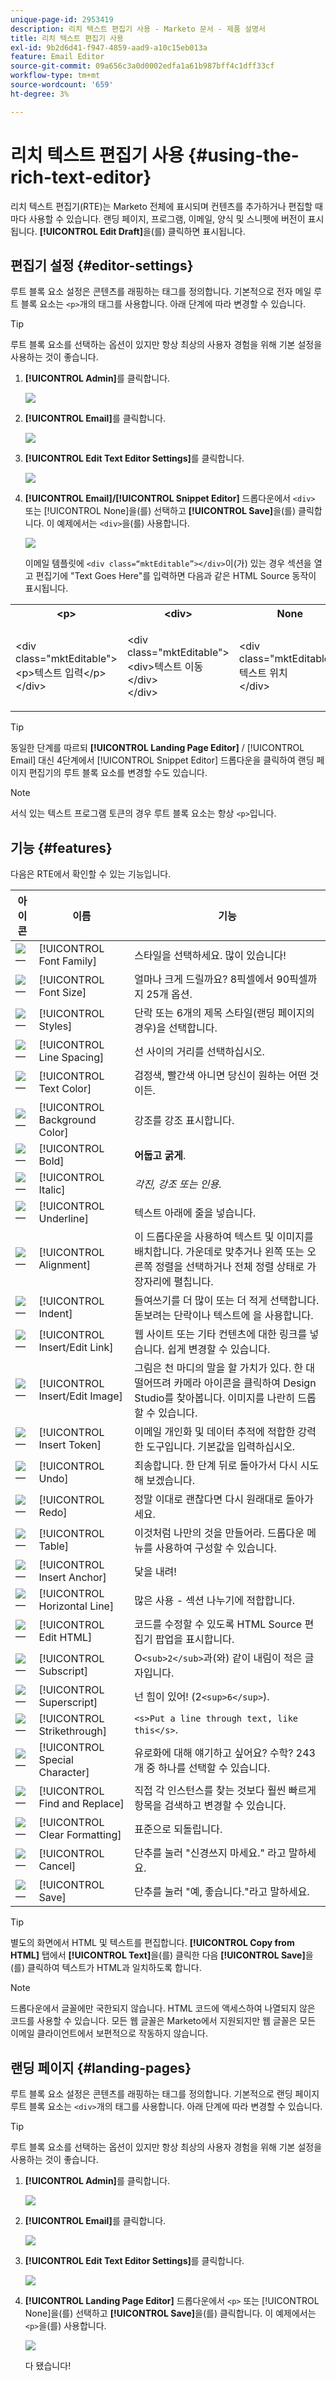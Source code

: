 ```yaml
---
unique-page-id: 2953419
description: 리치 텍스트 편집기 사용 - Marketo 문서 - 제품 설명서
title: 리치 텍스트 편집기 사용
exl-id: 9b2d6d41-f947-4859-aad9-a10c15eb013a
feature: Email Editor
source-git-commit: 09a656c3a0d0002edfa1a61b987bff4c1dff33cf
workflow-type: tm+mt
source-wordcount: '659'
ht-degree: 3%

---
```


# 리치 텍스트 편집기 사용 {#using-the-rich-text-editor}

리치 텍스트 편집기(RTE)는 Marketo 전체에 표시되며 컨텐츠를 추가하거나 편집할 때마다 사용할 수 있습니다. 랜딩 페이지, 프로그램, 이메일, 양식 및 스니펫에 버전이 표시됩니다. **[!UICONTROL Edit Draft]**&#x200B;을(를) 클릭하면 표시됩니다.

## 편집기 설정 {#editor-settings}

루트 블록 요소 설정은 콘텐츠를 래핑하는 태그를 정의합니다. 기본적으로 전자 메일 루트 블록 요소는 `<p>`개의 태그를 사용합니다. 아래 단계에 따라 변경할 수 있습니다.

>[!TIP]
>
>루트 블록 요소를 선택하는 옵션이 있지만 항상 최상의 사용자 경험을 위해 기본 설정을 사용하는 것이 좋습니다.

1. **[!UICONTROL Admin]**&#x200B;를 클릭합니다.

   ![](assets/one.png)

1. **[!UICONTROL Email]**&#x200B;를 클릭합니다.

   ![](assets/two.png)

1. **[!UICONTROL Edit Text Editor Settings]**&#x200B;를 클릭합니다.

   ![](assets/three.png)

1. **[!UICONTROL Email]/[!UICONTROL Snippet Editor]** 드롭다운에서 `<div>` 또는 [!UICONTROL None]을(를) 선택하고 **[!UICONTROL Save]**&#x200B;을(를) 클릭합니다. 이 예제에서는 `<div>`을(를) 사용합니다.

   ![](assets/four.png)

   이메일 템플릿에 `<div class=“mktEditable”></div>`이(가) 있는 경우 섹션을 열고 편집기에 &quot;Text Goes Here&quot;를 입력하면 다음과 같은 HTML Source 동작이 표시됩니다.

<table>
 <tbody>
  <tr>
   <th>&lt;p&gt;</th>
   <th>&lt;div&gt;</th>
   <th>None</th>
  </tr>
  <tr>
   <td><p>&lt;div class="mktEditable"&gt;<br>&lt;p&gt;텍스트 입력&lt;/p&gt;<br>&lt;/div&gt;</p></td>
   <td><p>&lt;div class="mktEditable"&gt;<br>&lt;div&gt;텍스트 이동&lt;/div&gt;<br>&lt;/div&gt;</p></td>
   <td><p>&lt;div class="mktEditable"&gt;<br>텍스트 위치<br>&lt;/div&gt;</p></td>
  </tr>
 </tbody>
</table>

>[!TIP]
>
>동일한 단계를 따르되 **[!UICONTROL Landing Page Editor]** / [!UICONTROL Email] 대신 4단계에서 [!UICONTROL Snippet Editor] 드롭다운을 클릭하여 랜딩 페이지 편집기의 루트 블록 요소를 변경할 수도 있습니다.

>[!NOTE]
>
>서식 있는 텍스트 프로그램 토큰의 경우 루트 블록 요소는 항상 `<p>`입니다.

## 기능 {#features}

다음은 RTE에서 확인할 수 있는 기능입니다.

| 아이콘 | 이름 | 기능 |
|---|---|---|
| ![—](assets/image2015-7-9-10-3a23-3a24.png) | [!UICONTROL Font Family] | 스타일을 선택하세요. 많이 있습니다! |
| ![—](assets/image2015-7-9-10-3a22-3a11.png) | [!UICONTROL Font Size] | 얼마나 크게 드릴까요? 8픽셀에서 90픽셀까지 25개 옵션. |
| ![—](assets/image2015-7-9-10-3a59-3a4.png) | [!UICONTROL Styles] | 단락 또는 6개의 제목 스타일(랜딩 페이지의 경우)을 선택합니다. |
| ![—](assets/image2015-7-9-10-3a20-3a1.png) | [!UICONTROL Line Spacing] | 선 사이의 거리를 선택하십시오. |
| ![—](assets/image2015-7-9-10-3a25-3a52.png) | [!UICONTROL Text Color] | 검정색, 빨간색 아니면 당신이 원하는 어떤 것이든. |
| ![—](assets/image2015-7-9-10-3a24-3a38.png) | [!UICONTROL Background Color] | 강조를 강조 표시합니다. |
| ![—](assets/image2015-7-9-10-3a28-3a4.png) | [!UICONTROL Bold] | **어둡고 굵게**. |
| ![—](assets/image2015-7-9-10-3a29-3a1.png) | [!UICONTROL Italic] | *각진, 강조 또는 인용*. |
| ![—](assets/image2015-7-9-10-3a30-3a56.png) | [!UICONTROL Underline] | 텍스트 아래에 줄을 넣습니다. |
| ![—](assets/image2015-7-9-10-3a31-3a57.png) | [!UICONTROL Alignment] | 이 드롭다운을 사용하여 텍스트 및 이미지를 배치합니다. 가운데로 맞추거나 왼쪽 또는 오른쪽 정렬을 선택하거나 전체 정렬 상태로 가장자리에 펼칩니다. |  | ![—](assets/image2015-7-9-10-3a32-3a47.png) | 목록 | 드롭다운에서 글머리 기호 또는 숫자를 선택합니다. 글머리 기호는 목록이 있는 숫자와 단계가 있는 숫자에 적합합니다. |
| ![—](assets/image2015-7-9-10-3a38-3a0.png) | [!UICONTROL Indent] | 들여쓰기를 더 많이 또는 더 적게 선택합니다. 돋보려는 단락이나 텍스트에 을 사용합니다. |
| ![—](assets/image2015-7-9-10-3a38-3a58.png) | [!UICONTROL Insert/Edit Link] | 웹 사이트 또는 기타 컨텐츠에 대한 링크를 넣습니다. 쉽게 변경할 수 있습니다. |
| ![—](assets/image2015-7-9-10-3a39-3a42.png) | [!UICONTROL Insert/Edit Image] | 그림은 천 마디의 말을 할 가치가 있다. 한 대 떨어뜨려 카메라 아이콘을 클릭하여 Design Studio를 찾아봅니다. 이미지를 나란히 드롭할 수 있습니다. |
| ![—](assets/image2015-7-9-10-3a40-3a36.png) | [!UICONTROL Insert Token] | 이메일 개인화 및 데이터 추적에 적합한 강력한 도구입니다. 기본값을 입력하십시오. |
| ![—](assets/image2015-7-9-10-3a41-3a21.png) | [!UICONTROL Undo] | 죄송합니다. 한 단계 뒤로 돌아가서 다시 시도해 보겠습니다. |
| ![—](assets/image2015-7-9-10-3a42-3a13.png) | [!UICONTROL Redo] | 정말 이대로 괜찮다면 다시 원래대로 돌아가세요. |
| ![—](assets/image2015-7-9-10-3a43-3a29.png) | [!UICONTROL Table] | 이것처럼 나만의 것을 만들어라. 드롭다운 메뉴를 사용하여 구성할 수 있습니다. |
| ![—](assets/image2015-7-9-10-3a45-3a1.png) | [!UICONTROL Insert Anchor] | 닻을 내려! |
| ![—](assets/image2015-7-9-10-3a45-3a48.png) | [!UICONTROL Horizontal Line] | 많은 사용 - 섹션 나누기에 적합합니다. |
| ![—](assets/image2015-10-6-12-3a12-3a17.png) | [!UICONTROL Edit HTML] | 코드를 수정할 수 있도록 HTML Source 편집기 팝업을 표시합니다. |
| ![—](assets/image2015-7-9-10-3a47-3a36.png) | [!UICONTROL Subscript] | O`<sub>2</sub>`과(와) 같이 내림이 적은 글자입니다. |
| ![—](assets/image2015-7-9-10-3a48-3a35.png) | [!UICONTROL Superscript] | 넌 힘이 있어! (2`<sup>6</sup>`). |
| ![—](assets/image2015-7-9-10-3a49-3a31.png) | [!UICONTROL Strikethrough] | `<s>Put a line through text, like this</s>`. |
| ![—](assets/image2015-7-9-10-3a50-3a11.png) | [!UICONTROL Special Character] | 유로화에 대해 얘기하고 싶어요? 수학? 243개 중 하나를 선택할 수 있습니다. |
| ![—](assets/image2015-7-9-10-3a52-3a26.png) | [!UICONTROL Find and Replace] | 직접 각 인스턴스를 찾는 것보다 훨씬 빠르게 항목을 검색하고 변경할 수 있습니다. |
| ![—](assets/image2015-7-9-10-3a53-3a37.png) | [!UICONTROL Clear Formatting] | 표준으로 되돌립니다. |
| ![—](assets/image2015-7-9-10-3a55-3a2.png) | [!UICONTROL Cancel] | 단추를 눌러 &quot;신경쓰지 마세요.&quot; 라고 말하세요. |
| ![—](assets/image2015-7-9-10-3a56-3a2.png) | [!UICONTROL Save] | 단추를 눌러 &quot;예, 좋습니다.&quot;라고 말하세요. |

>[!TIP]
>
>별도의 화면에서 HTML 및 텍스트를 편집합니다. **[!UICONTROL Copy from HTML]** 탭에서 **[!UICONTROL Text]**&#x200B;을(를) 클릭한 다음 **[!UICONTROL Save]**&#x200B;을(를) 클릭하여 텍스트가 HTML과 일치하도록 합니다.

>[!NOTE]
>
>드롭다운에서 글꼴에만 국한되지 않습니다. HTML 코드에 액세스하여 나열되지 않은 코드를 사용할 수 있습니다. 모든 웹 글꼴은 Marketo에서 지원되지만 웹 글꼴은 모든 이메일 클라이언트에서 보편적으로 작동하지 않습니다.

## 랜딩 페이지 {#landing-pages}

루트 블록 요소 설정은 콘텐츠를 래핑하는 태그를 정의합니다. 기본적으로 랜딩 페이지 루트 블록 요소는 `<div>`개의 태그를 사용합니다. 아래 단계에 따라 변경할 수 있습니다.

>[!TIP]
>
>루트 블록 요소를 선택하는 옵션이 있지만 항상 최상의 사용자 경험을 위해 기본 설정을 사용하는 것이 좋습니다.

1. **[!UICONTROL Admin]**&#x200B;를 클릭합니다.

   ![](assets/one.png)

1. **[!UICONTROL Email]**&#x200B;를 클릭합니다.

   ![](assets/two.png)

1. **[!UICONTROL Edit Text Editor Settings]**&#x200B;를 클릭합니다.

   ![](assets/three.png)

1. **[!UICONTROL Landing Page Editor]** 드롭다운에서 `<p>` 또는 [!UICONTROL None]을(를) 선택하고 **[!UICONTROL Save]**&#x200B;을(를) 클릭합니다. 이 예제에서는 `<p>`을(를) 사용합니다.

   ![](assets/five.png)

   다 됐습니다!
